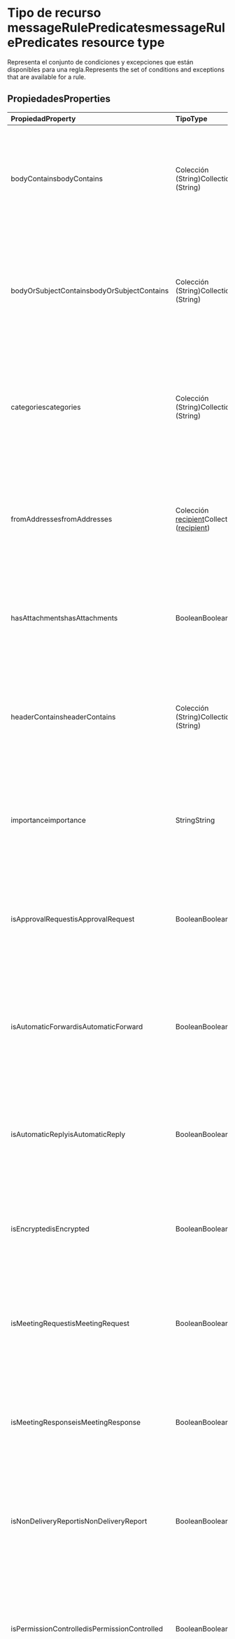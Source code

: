 # <a name="messagerulepredicates-resource-type"></a><span data-ttu-id="0c113-101">Tipo de recurso messageRulePredicates</span><span class="sxs-lookup"><span data-stu-id="0c113-101">messageRulePredicates resource type</span></span>


<span data-ttu-id="0c113-102">Representa el conjunto de condiciones y excepciones que están disponibles para una regla.</span><span class="sxs-lookup"><span data-stu-id="0c113-102">Represents the set of conditions and exceptions that are available for a rule.</span></span>

## <a name="properties"></a><span data-ttu-id="0c113-103">Propiedades</span><span class="sxs-lookup"><span data-stu-id="0c113-103">Properties</span></span>
| <span data-ttu-id="0c113-104">Propiedad</span><span class="sxs-lookup"><span data-stu-id="0c113-104">Property</span></span>     | <span data-ttu-id="0c113-105">Tipo</span><span class="sxs-lookup"><span data-stu-id="0c113-105">Type</span></span>   |<span data-ttu-id="0c113-106">Descripción</span><span class="sxs-lookup"><span data-stu-id="0c113-106">Description</span></span>|
|:---------------|:--------|:----------|
| <span data-ttu-id="0c113-107">bodyContains</span><span class="sxs-lookup"><span data-stu-id="0c113-107">bodyContains</span></span> | <span data-ttu-id="0c113-108">Colección (String)</span><span class="sxs-lookup"><span data-stu-id="0c113-108">Collection (String)</span></span> | <span data-ttu-id="0c113-109">Representa las cadenas que deben aparecer en el cuerpo de un mensaje entrante para que se aplique la condición o excepción.</span><span class="sxs-lookup"><span data-stu-id="0c113-109">Represents the strings that should appear in the body of an incoming message in order for the condition or exception to apply.</span></span> |
| <span data-ttu-id="0c113-110">bodyOrSubjectContains</span><span class="sxs-lookup"><span data-stu-id="0c113-110">bodyOrSubjectContains</span></span> | <span data-ttu-id="0c113-111">Colección (String)</span><span class="sxs-lookup"><span data-stu-id="0c113-111">Collection (String)</span></span> | <span data-ttu-id="0c113-112">Representa las cadenas que deben aparecer en el cuerpo o el asunto de un mensaje entrante para que se aplique la condición o excepción.</span><span class="sxs-lookup"><span data-stu-id="0c113-112">Represents the strings that should appear in the body or subject of an incoming message in order for the condition or exception to apply.</span></span> |
| <span data-ttu-id="0c113-113">categories</span><span class="sxs-lookup"><span data-stu-id="0c113-113">categories</span></span> | <span data-ttu-id="0c113-114">Colección (String)</span><span class="sxs-lookup"><span data-stu-id="0c113-114">Collection (String)</span></span> | <span data-ttu-id="0c113-115">Representa las categorías con las que debe etiquetarse un mensaje entrante para que se aplique la condición o excepción.</span><span class="sxs-lookup"><span data-stu-id="0c113-115">Represents the categories that an incoming message should be labeled with in order for the condition or exception to apply.</span></span> |
| <span data-ttu-id="0c113-116">fromAddresses</span><span class="sxs-lookup"><span data-stu-id="0c113-116">fromAddresses</span></span> | <span data-ttu-id="0c113-117">Colección [recipient](recipient.md)</span><span class="sxs-lookup"><span data-stu-id="0c113-117">Collection ([recipient](recipient.md))</span></span> | <span data-ttu-id="0c113-118">Representa las direcciones de correo electrónico específicas de un de un mensaje entrante para que se aplique la condición o excepción.</span><span class="sxs-lookup"><span data-stu-id="0c113-118">Represents the specific sender email addresses of an incoming message in order for the condition or exception to apply.</span></span> |
| <span data-ttu-id="0c113-119">hasAttachments</span><span class="sxs-lookup"><span data-stu-id="0c113-119">hasAttachments</span></span> | <span data-ttu-id="0c113-120">Boolean</span><span class="sxs-lookup"><span data-stu-id="0c113-120">Boolean</span></span> | <span data-ttu-id="0c113-121">Indica si un mensaje entrante debe tener datos adjuntos para que se aplique la condición o excepción.</span><span class="sxs-lookup"><span data-stu-id="0c113-121">Indicates whether an incoming message must have attachments in order for the condition or exception to apply.</span></span> |
| <span data-ttu-id="0c113-122">headerContains</span><span class="sxs-lookup"><span data-stu-id="0c113-122">headerContains</span></span> | <span data-ttu-id="0c113-123">Colección (String)</span><span class="sxs-lookup"><span data-stu-id="0c113-123">Collection (String)</span></span> | <span data-ttu-id="0c113-124">Representa las cadenas que deben aparecer en los encabezados de un mensaje entrante para que se aplique la condición o excepción.</span><span class="sxs-lookup"><span data-stu-id="0c113-124">Represents the strings that appear in the headers of an incoming message in order for the condition or exception to apply.</span></span> |
| <span data-ttu-id="0c113-125">importance</span><span class="sxs-lookup"><span data-stu-id="0c113-125">importance</span></span> | <span data-ttu-id="0c113-126">String</span><span class="sxs-lookup"><span data-stu-id="0c113-126">String</span></span> | <span data-ttu-id="0c113-127">Importancia que se marca en un mensaje entrante para que se aplique la condición o excepción: `low`, `normal` o `high`</span><span class="sxs-lookup"><span data-stu-id="0c113-127">The importance that is stamped on an incoming message in order for the condition or exception to apply: `low`, `normal`, `high`.</span></span> |
| <span data-ttu-id="0c113-128">isApprovalRequest</span><span class="sxs-lookup"><span data-stu-id="0c113-128">isApprovalRequest</span></span> | <span data-ttu-id="0c113-129">Boolean</span><span class="sxs-lookup"><span data-stu-id="0c113-129">Boolean</span></span> | <span data-ttu-id="0c113-130">Indica si un mensaje entrante debe ser una solicitud de aprobación para que se aplique la condición o excepción.</span><span class="sxs-lookup"><span data-stu-id="0c113-130">Indicates whether an incoming message must be an approval request in order for the condition or exception to apply.</span></span> |
| <span data-ttu-id="0c113-131">isAutomaticForward</span><span class="sxs-lookup"><span data-stu-id="0c113-131">isAutomaticForward</span></span> | <span data-ttu-id="0c113-132">Boolean</span><span class="sxs-lookup"><span data-stu-id="0c113-132">Boolean</span></span> | <span data-ttu-id="0c113-133">Indica si un mensaje entrante debe reenviarse automáticamente para que se aplique la condición o excepción.</span><span class="sxs-lookup"><span data-stu-id="0c113-133">Indicates whether an incoming message must be automatically forwarded in order for the condition or exception to apply.</span></span> |
| <span data-ttu-id="0c113-134">isAutomaticReply</span><span class="sxs-lookup"><span data-stu-id="0c113-134">isAutomaticReply</span></span> | <span data-ttu-id="0c113-135">Boolean</span><span class="sxs-lookup"><span data-stu-id="0c113-135">Boolean</span></span> | <span data-ttu-id="0c113-136">Indica si un mensaje entrante debe ser una respuesta automática para que se aplique la condición o excepción.</span><span class="sxs-lookup"><span data-stu-id="0c113-136">Indicates whether an incoming message must be an auto reply in order for the condition or exception to apply.</span></span> |
| <span data-ttu-id="0c113-137">isEncrypted</span><span class="sxs-lookup"><span data-stu-id="0c113-137">isEncrypted</span></span> | <span data-ttu-id="0c113-138">Boolean</span><span class="sxs-lookup"><span data-stu-id="0c113-138">Boolean</span></span> | <span data-ttu-id="0c113-139">Indica si un mensaje entrante debe estar cifrado para que se aplique la condición o excepción.</span><span class="sxs-lookup"><span data-stu-id="0c113-139">Indicates whether an incoming message must be encrypted in order for the condition or exception to apply.</span></span> |
| <span data-ttu-id="0c113-140">isMeetingRequest</span><span class="sxs-lookup"><span data-stu-id="0c113-140">isMeetingRequest</span></span> | <span data-ttu-id="0c113-141">Boolean</span><span class="sxs-lookup"><span data-stu-id="0c113-141">Boolean</span></span> | <span data-ttu-id="0c113-142">Indica si un mensaje entrante debe ser una convocatoria de reunión para que se aplique la condición o excepción.</span><span class="sxs-lookup"><span data-stu-id="0c113-142">Indicates whether an incoming message must be a meeting request in order for the condition or exception to apply.</span></span> |
| <span data-ttu-id="0c113-143">isMeetingResponse</span><span class="sxs-lookup"><span data-stu-id="0c113-143">isMeetingResponse</span></span> | <span data-ttu-id="0c113-144">Boolean</span><span class="sxs-lookup"><span data-stu-id="0c113-144">Boolean</span></span> | <span data-ttu-id="0c113-145">Indica si un mensaje entrante debe ser una respuesta a la reunión para que se aplique la condición o excepción.</span><span class="sxs-lookup"><span data-stu-id="0c113-145">Indicates whether an incoming message must be a meeting response in order for the condition or exception to apply.</span></span> |
| <span data-ttu-id="0c113-146">isNonDeliveryReport</span><span class="sxs-lookup"><span data-stu-id="0c113-146">isNonDeliveryReport</span></span> | <span data-ttu-id="0c113-147">Boolean</span><span class="sxs-lookup"><span data-stu-id="0c113-147">Boolean</span></span> | <span data-ttu-id="0c113-148">Indica si un mensaje entrante debe ser un informe de no entrega para que se aplique la condición o excepción.</span><span class="sxs-lookup"><span data-stu-id="0c113-148">Indicates whether an incoming message must be a non-delivery report in order for the condition or exception to apply.</span></span> |
| <span data-ttu-id="0c113-149">isPermissionControlled</span><span class="sxs-lookup"><span data-stu-id="0c113-149">isPermissionControlled</span></span> | <span data-ttu-id="0c113-150">Boolean</span><span class="sxs-lookup"><span data-stu-id="0c113-150">Boolean</span></span> | <span data-ttu-id="0c113-151">Indica si un mensaje entrante debe estar controlado por permisos (protegido por RMS) para que se aplique la condición o excepción.</span><span class="sxs-lookup"><span data-stu-id="0c113-151">Indicates whether an incoming message must be permission controlled (RMS-protected) in order for the condition or exception to apply.</span></span> |
| <span data-ttu-id="0c113-152">isReadReceipt</span><span class="sxs-lookup"><span data-stu-id="0c113-152">isReadReceipt</span></span> | <span data-ttu-id="0c113-153">Boolean</span><span class="sxs-lookup"><span data-stu-id="0c113-153">Boolean</span></span> | <span data-ttu-id="0c113-154">Indica si un mensaje entrante debe ser una confirmación de lectura para que se aplique la condición o excepción.</span><span class="sxs-lookup"><span data-stu-id="0c113-154">Indicates whether an incoming message must be a read receipt in order for the condition or exception to apply.</span></span> |
| <span data-ttu-id="0c113-155">isSigned</span><span class="sxs-lookup"><span data-stu-id="0c113-155">isSigned</span></span> | <span data-ttu-id="0c113-156">Boolean</span><span class="sxs-lookup"><span data-stu-id="0c113-156">Boolean</span></span> | <span data-ttu-id="0c113-157">Indica si un mensaje entrante debe estar firmado con S/MIME para que se aplique la condición o excepción.</span><span class="sxs-lookup"><span data-stu-id="0c113-157">Indicates whether an incoming message must be S/MIME-signed in order for the condition or exception to apply.</span></span> |
| <span data-ttu-id="0c113-158">isVoicemail</span><span class="sxs-lookup"><span data-stu-id="0c113-158">isVoicemail</span></span> | <span data-ttu-id="0c113-159">Boolean</span><span class="sxs-lookup"><span data-stu-id="0c113-159">Boolean</span></span> | <span data-ttu-id="0c113-160">Indica si un mensaje entrante debe ser un correo de voz para que se aplique la condición o excepción.</span><span class="sxs-lookup"><span data-stu-id="0c113-160">Indicates whether an incoming message must be a voice mail in order for the condition or exception to apply.</span></span> |
| <span data-ttu-id="0c113-161">messageActionFlag</span><span class="sxs-lookup"><span data-stu-id="0c113-161">messageActionFlag</span></span> | <span data-ttu-id="0c113-162">String</span><span class="sxs-lookup"><span data-stu-id="0c113-162">String</span></span>  | <span data-ttu-id="0c113-163">Representa el valor de marca de acción que aparece en un mensaje entrante para que se aplique la condición o excepción.</span><span class="sxs-lookup"><span data-stu-id="0c113-163">Represents the flag-for-action value that appears on an incoming message in order for the condition or exception to apply.</span></span> <span data-ttu-id="0c113-164">Los valores posibles son: `any`, `call`, `doNotForward`, `followUp`, `fyi`, `forward`, `noResponseNecessary`, `read`, `reply`, `replyToAll` y `review`.</span><span class="sxs-lookup"><span data-stu-id="0c113-164">Possible values are: `any`, `call`, `doNotForward`, `followUp`, `fyi`, `forward`, `noResponseNecessary`, `read`, `reply`, `replyToAll`, `review`.</span></span> |
| <span data-ttu-id="0c113-165">notSentToMe</span><span class="sxs-lookup"><span data-stu-id="0c113-165">notSentToMe</span></span> | <span data-ttu-id="0c113-166">Boolean</span><span class="sxs-lookup"><span data-stu-id="0c113-166">Boolean</span></span> | <span data-ttu-id="0c113-167">Indica si el propietario del buzón no debe ser un destinatario de un mensaje entrante para que se aplique la condición o excepción.</span><span class="sxs-lookup"><span data-stu-id="0c113-167">Indicates whether the owner of the mailbox must not be a recipient of an incoming message in order for the condition or exception to apply.</span></span> |
| <span data-ttu-id="0c113-168">recipientContains</span><span class="sxs-lookup"><span data-stu-id="0c113-168">recipientContains</span></span> | <span data-ttu-id="0c113-169">Colección (String)</span><span class="sxs-lookup"><span data-stu-id="0c113-169">Collection (String)</span></span> | <span data-ttu-id="0c113-170">Representa las cadenas que aparecen en las propiedades **toRecipients** o **ccRecipients** de un mensaje entrante para que se aplique la condición o excepción.</span><span class="sxs-lookup"><span data-stu-id="0c113-170">Represents the strings that appear in either the **toRecipients** or **ccRecipients** properties of an incoming message in order for the condition or exception to apply.</span></span> |
| <span data-ttu-id="0c113-171">senderContains</span><span class="sxs-lookup"><span data-stu-id="0c113-171">senderContains</span></span> | <span data-ttu-id="0c113-172">Colección (String)</span><span class="sxs-lookup"><span data-stu-id="0c113-172">Collection (String)</span></span> | <span data-ttu-id="0c113-173">Representa las cadenas que aparecen en la propiedad **from** de un mensaje entrante para que se aplique la condición o excepción.</span><span class="sxs-lookup"><span data-stu-id="0c113-173">Represents the strings that appear in the **from** property of an incoming message in order for the condition or exception to apply.</span></span> |
| <span data-ttu-id="0c113-174">sensitivity</span><span class="sxs-lookup"><span data-stu-id="0c113-174">sensitivity</span></span> | <span data-ttu-id="0c113-175">String</span><span class="sxs-lookup"><span data-stu-id="0c113-175">String</span></span> | <span data-ttu-id="0c113-176">Representa el nivel de confidencialidad que debe marcarse en un mensaje entrante para que se aplique la condición o excepción.</span><span class="sxs-lookup"><span data-stu-id="0c113-176">Represents the sensitivity level that must be stamped on an incoming message in order for the condition or exception to apply.</span></span> <span data-ttu-id="0c113-177">Los valores posibles son: `normal`, `personal`, `private` y `confidential`.</span><span class="sxs-lookup"><span data-stu-id="0c113-177">Possible values are: `normal`, `personal`, `private`, `confidential`.</span></span> |
| <span data-ttu-id="0c113-178">sentCcMe</span><span class="sxs-lookup"><span data-stu-id="0c113-178">sentCcMe</span></span> | <span data-ttu-id="0c113-179">Boolean</span><span class="sxs-lookup"><span data-stu-id="0c113-179">Boolean</span></span> | <span data-ttu-id="0c113-180">Indica si el propietario del buzón debe estar en la propiedad **ccRecipients** de un mensaje entrante para que se aplique la condición o excepción.</span><span class="sxs-lookup"><span data-stu-id="0c113-180">Indicates whether the owner of the mailbox must be in the **ccRecipients** property of an incoming message in order for the condition or exception to apply.</span></span> |
| <span data-ttu-id="0c113-181">sentOnlyToMe</span><span class="sxs-lookup"><span data-stu-id="0c113-181">sentOnlyToMe</span></span> | <span data-ttu-id="0c113-182">Boolean</span><span class="sxs-lookup"><span data-stu-id="0c113-182">Boolean</span></span> | <span data-ttu-id="0c113-183">Indica si el propietario del buzón debe ser el único destinatario de un mensaje entrante para que se aplique la condición o excepción.</span><span class="sxs-lookup"><span data-stu-id="0c113-183">Indicates whether the owner of the mailbox must be the only recipient in an incoming message in order for the condition or exception to apply.</span></span> |
| <span data-ttu-id="0c113-184">sentToAddresses</span><span class="sxs-lookup"><span data-stu-id="0c113-184">sentToAddresses</span></span> | <span data-ttu-id="0c113-185">Colección [recipient](recipient.md)</span><span class="sxs-lookup"><span data-stu-id="0c113-185">Collection ([recipient](recipient.md))</span></span> | <span data-ttu-id="0c113-186">Representa las direcciones de correo electrónico a las que debe enviarse un mensaje entrante para que se aplique la condición o excepción.</span><span class="sxs-lookup"><span data-stu-id="0c113-186">Represents the email addresses that an incoming message must have been sent to in order for the condition or exception to apply.</span></span> |
| <span data-ttu-id="0c113-187">sentToMe</span><span class="sxs-lookup"><span data-stu-id="0c113-187">sentToMe</span></span> | <span data-ttu-id="0c113-188">Boolean</span><span class="sxs-lookup"><span data-stu-id="0c113-188">Boolean</span></span> | <span data-ttu-id="0c113-189">Indica si el propietario del buzón debe estar en la propiedad **toRecipients** de un mensaje entrante para que se aplique la condición o excepción.</span><span class="sxs-lookup"><span data-stu-id="0c113-189">Indicates whether the owner of the mailbox must be in the **toRecipients** property of an incoming message in order for the condition or exception to apply.</span></span> |
| <span data-ttu-id="0c113-190">sentToOrCcMe</span><span class="sxs-lookup"><span data-stu-id="0c113-190">sentToOrCcMe</span></span> | <span data-ttu-id="0c113-191">Boolean</span><span class="sxs-lookup"><span data-stu-id="0c113-191">Boolean</span></span> | <span data-ttu-id="0c113-192">Indica si el propietario del buzón debe estar en una propiedad **toRecipients** o **ccRecipients** de un mensaje entrante para que se aplique la condición o excepción.</span><span class="sxs-lookup"><span data-stu-id="0c113-192">Indicates whether the owner of the mailbox must be in either a **toRecipients** or **ccRecipients** property of an incoming message in order for the condition or exception to apply.</span></span> |
| <span data-ttu-id="0c113-193">subjectContains</span><span class="sxs-lookup"><span data-stu-id="0c113-193">subjectContains</span></span> | <span data-ttu-id="0c113-194">Colección (String)</span><span class="sxs-lookup"><span data-stu-id="0c113-194">Collection (String)</span></span> | <span data-ttu-id="0c113-195">Representa las cadenas que aparecen en el asunto de un mensaje entrante para que se aplique la condición o excepción.</span><span class="sxs-lookup"><span data-stu-id="0c113-195">Represents the strings that appear in the subject of an incoming message in order for the condition or exception to apply.</span></span> |
| <span data-ttu-id="0c113-196">withinSizeRange</span><span class="sxs-lookup"><span data-stu-id="0c113-196">withinSizeRange</span></span> | [<span data-ttu-id="0c113-197">sizeRange</span><span class="sxs-lookup"><span data-stu-id="0c113-197">sizeRange</span></span>](sizerange.md) | <span data-ttu-id="0c113-198">Especifica los tamaños máximo y mínimo (en kilobytes) en que un mensaje entrante debe estar comprendido para que una condición o excepción se aplique.</span><span class="sxs-lookup"><span data-stu-id="0c113-198">Represents the minimum and maximum sizes (in kilobytes) that an incoming message must fall in between in order for the condition or exception to apply.</span></span> |



## <a name="json-representation"></a><span data-ttu-id="0c113-199">Representación JSON</span><span class="sxs-lookup"><span data-stu-id="0c113-199">JSON representation</span></span>
<span data-ttu-id="0c113-200">Aquí tiene una representación JSON del recurso.</span><span class="sxs-lookup"><span data-stu-id="0c113-200">Here is a JSON representation of the resource.</span></span>

<!-- {
  "blockType": "resource",
  "optionalProperties": [
   ],
  "@odata.type": "microsoft.graph.messageRulePredicates"
}-->

```json
{
  "bodyContains": ["String"],
  "bodyOrSubjectContains": ["String"],
  "categories": ["String"],
  "fromAddresses": [{"@odata.type": "microsoft.graph.recipient"}],
  "hasAttachments": "Boolean",
  "headerContains": ["String"],
  "importance": "String",
  "isApprovalRequest": "Boolean",
  "isAutomaticForward": "Boolean",
  "isAutomaticReply": "Boolean",
  "isEncrypted": "Boolean",
  "isMeetingRequest": "Boolean",
  "isMeetingResponse": "Boolean",
  "isNonDeliveryReport": "Boolean",
  "isPermissionControlled": "Boolean",
  "isReadReceipt": "Boolean",
  "isSigned": "Boolean",
  "isVoicemail": "Boolean",
  "messageActionFlag": "String",
  "notSentToMe": "Boolean",
  "recipientContains": ["String"],
  "senderContains": ["String"],
  "sensitivity": "String",
  "sentCcMe": "Boolean",
  "sentOnlyToMe": "Boolean",
  "sentToAddresses": [{"@odata.type": "microsoft.graph.recipient"}],
  "sentToMe": "Boolean",
  "sentToOrCcMe": "Boolean",
  "subjectContains": ["String"],
  "withinSizeRange": {"@odata.type": "microsoft.graph.sizeRange"}
}

```

<!-- uuid: 8fcb5dbc-d5aa-4681-8e31-b001d5168d79
2015-10-25 14:57:30 UTC -->
<!-- {
  "type": "#page.annotation",
  "description": "messageRulePredicates resource",
  "keywords": "",
  "section": "documentation",
  "tocPath": ""
}-->